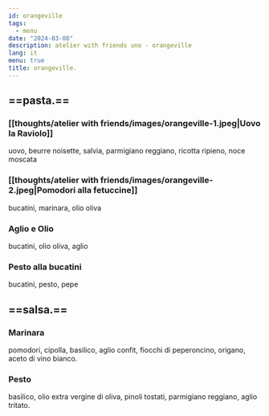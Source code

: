 ```yaml
---
id: orangeville
tags:
  - menu
date: "2024-03-08"
description: atelier with friends uno - orangeville
lang: it
menu: true
title: orangeville.
---
```


## ==pasta.==

### [[thoughts/atelier with friends/images/orangeville-1.jpeg|Uovo la Raviolo]]

uovo, beurre noisette, salvia, parmigiano reggiano, ricotta ripieno, noce moscata

<!-- sage, brown butter, parmigiano reggiano, ricotta, nutmeg -->

### [[thoughts/atelier with friends/images/orangeville-2.jpeg|Pomodori alla fetuccine]]

bucatini, marinara, olio oliva

### Aglio e Olio

bucatini, olio oliva, aglio

### Pesto alla bucatini

bucatini, pesto, pepe

## ==salsa.==

### Marinara

pomodori, cipolla, basilico, aglio confit, fiocchi di peperoncino, origano, aceto di vino bianco.

<!-- san marzano tomatoes, onion, basil, garlic confit, chilli flakes, oregano, white wine vinegar -->


### Pesto

basilico, olio extra vergine di oliva, pinoli tostati, parmigiano reggiano, aglio tritato.

<!-- basil, extra virgin olive oil, toasted pine nuts, parmigiano reggiano, minced garlic -->

